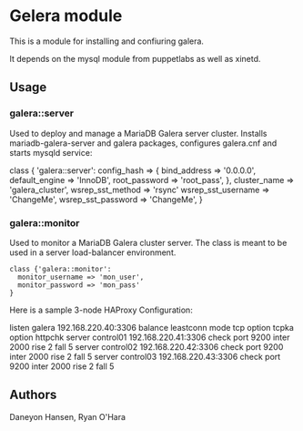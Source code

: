 # Gelera module

This is a module for installing and confiuring galera.

It depends on the mysql module from puppetlabs as well as xinetd.

## Usage

### galera::server

Used to deploy and manage a MariaDB Galera server cluster.
Installs mariadb-galera-server and galera packages, configures
galera.cnf and starts mysqld service:

  class { 'galera::server':
    config_hash => {
      bind_address   => '0.0.0.0',
      default_engine => 'InnoDB',
      root_password  => 'root_pass',
    },
    cluster_name       => 'galera_cluster',
    wsrep_sst_method   => 'rsync'
    wsrep_sst_username => 'ChangeMe',
    wsrep_sst_password => 'ChangeMe',
  }

### galera::monitor

  Used to monitor a MariaDB Galera cluster server. The class is meant
  to be used in a server load-balancer environment.

    class {'galera::monitor':
      monitor_username => 'mon_user',
      monitor_password => 'mon_pass'
    }

Here is a sample 3-node HAProxy Configuration:

  listen galera 192.168.220.40:3306
    balance leastconn
    mode    tcp
    option  tcpka
    option  httpchk
    server  control01 192.168.220.41:3306 check port 9200 inter 2000 rise 2 fall 5
    server  control02 192.168.220.42:3306 check port 9200 inter 2000 rise 2 fall 5
    server  control03 192.168.220.43:3306 check port 9200 inter 2000 rise 2 fall 5

## Authors

Daneyon Hansen, Ryan O'Hara
